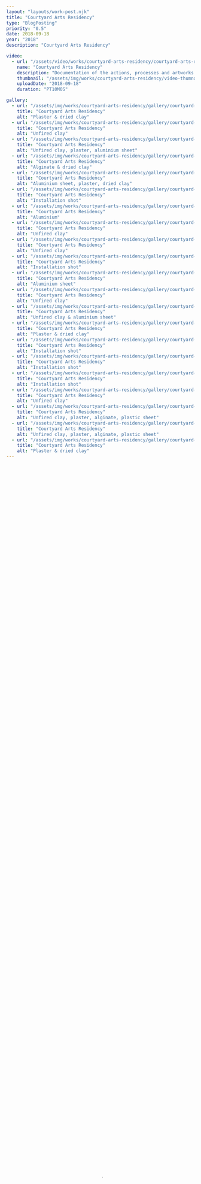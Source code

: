 ```yaml
---
layout: "layouts/work-post.njk"
title: "Courtyard Arts Residency"
type: "BlogPosting"
priority: "0.5"
date: 2018-09-18
year: "2018"
description: "Courtyard Arts Residency"

video:
  - url: "/assets/video/works/courtyard-arts-residency/courtyard-arts-residency.mp4"
    name: "Courtyard Arts Residency"
    description: "Documentation of the actions, processes and artworks made during the residency"
    thumbnail: "/assets/img/works/courtyard-arts-residency/video-thumnail.webp"
    uploadDate: "2018-09-18"
    duration: "PT10M0S"

gallery:
  - url: "/assets/img/works/courtyard-arts-residency/gallery/courtyard-arts-residency-1.webp"
    title: "Courtyard Arts Residency"
    alt: "Plaster & dried clay"
  - url: "/assets/img/works/courtyard-arts-residency/gallery/courtyard-arts-residency-2.webp"
    title: "Courtyard Arts Residency"
    alt: "Unfired clay"
  - url: "/assets/img/works/courtyard-arts-residency/gallery/courtyard-arts-residency-3.webp"
    title: "Courtyard Arts Residency"
    alt: "Unfired clay, plaster, aluminium sheet"
  - url: "/assets/img/works/courtyard-arts-residency/gallery/courtyard-arts-residency-5.webp"
    title: "Courtyard Arts Residency"
    alt: "Alginate & dried clay"
  - url: "/assets/img/works/courtyard-arts-residency/gallery/courtyard-arts-residency-6.webp"
    title: "Courtyard Arts Residency"
    alt: "Aluminium sheet, plaster, dried clay"
  - url: "/assets/img/works/courtyard-arts-residency/gallery/courtyard-arts-residency-7.webp"
    title: "Courtyard Arts Residency"
    alt: "Installation shot"
  - url: "/assets/img/works/courtyard-arts-residency/gallery/courtyard-arts-residency-8.webp"
    title: "Courtyard Arts Residency"
    alt: "Aluminium"
  - url: "/assets/img/works/courtyard-arts-residency/gallery/courtyard-arts-residency-10.webp"
    title: "Courtyard Arts Residency"
    alt: "Unfired clay"
  - url: "/assets/img/works/courtyard-arts-residency/gallery/courtyard-arts-residency-11.webp"
    title: "Courtyard Arts Residency"
    alt: "Unfired clay"
  - url: "/assets/img/works/courtyard-arts-residency/gallery/courtyard-arts-residency-12.webp"
    title: "Courtyard Arts Residency"
    alt: "Installation shot"
  - url: "/assets/img/works/courtyard-arts-residency/gallery/courtyard-arts-residency-13.webp"
    title: "Courtyard Arts Residency"
    alt: "Aluminium sheet"
  - url: "/assets/img/works/courtyard-arts-residency/gallery/courtyard-arts-residency-14.webp"
    title: "Courtyard Arts Residency"
    alt: "Unfired clay"
  - url: "/assets/img/works/courtyard-arts-residency/gallery/courtyard-arts-residency-15.webp"
    title: "Courtyard Arts Residency"
    alt: "Unfired clay & aluminium sheet"
  - url: "/assets/img/works/courtyard-arts-residency/gallery/courtyard-arts-residency-16.webp"
    title: "Courtyard Arts Residency"
    alt: "Plaster & dried clay"
  - url: "/assets/img/works/courtyard-arts-residency/gallery/courtyard-arts-residency-17.webp"
    title: "Courtyard Arts Residency"
    alt: "Installation shot"
  - url: "/assets/img/works/courtyard-arts-residency/gallery/courtyard-arts-residency-18.webp"
    title: "Courtyard Arts Residency"
    alt: "Installation shot"
  - url: "/assets/img/works/courtyard-arts-residency/gallery/courtyard-arts-residency-19.webp"
    title: "Courtyard Arts Residency"
    alt: "Installation shot"
  - url: "/assets/img/works/courtyard-arts-residency/gallery/courtyard-arts-residency-20.webp"
    title: "Courtyard Arts Residency"
    alt: "Unfired clay"
  - url: "/assets/img/works/courtyard-arts-residency/gallery/courtyard-arts-residency-21.webp"
    title: "Courtyard Arts Residency"
    alt: "Unfired clay, plaster, alginate, plastic sheet"
  - url: "/assets/img/works/courtyard-arts-residency/gallery/courtyard-arts-residency-22.webp"
    title: "Courtyard Arts Residency"
    alt: "Unfired clay, plaster, alginate, plastic sheet"
  - url: "/assets/img/works/courtyard-arts-residency/gallery/courtyard-arts-residency-23.webp"
    title: "Courtyard Arts Residency"
    alt: "Plaster & dried clay"
---
```


<video width="100%" height="100%" controls controlsList="nodownload" poster="{{ video[0].thumbnail }}">
    <source src="{{ video[0].url }}" type="video/mp4">
    Your browser does not support the video tag.
</video>
<figcaption>
    "{{ video[0].name }}". {{ video[0].description }}.
</figcaption>

<br>

<p class="indent">In 2018, I was artist in residence at Courtyard Arts Centre in Hertford, UK. Explain the residency concept further.</p>

<br>

<blockquote>
<p>"what do we call these relics?</p>
<p>do they have names? Or are they just things?</p>
<p>things that did a thing?</p>
<p>things that will do a thing?</p>
<p>things that do nothing?</p>
<p>things that do everything?</p>
<p>useless to us, what are they?</p>
<p>what will they be use for?</p>
<p>when will they be used?</p>
<p>who uses them?</p>
<p>they almost look like they do something, right?</p>
<p>things of remembrance,</p>
<p>things of optimism,</p>
<p>things of pessimism,</p>
<p>things of opportunity,</p>
<p>things of the past,</p>
<p>things of the future & things of the present,</p>
<p>things of the never-will & always."</p>

<cite>~ Things of the Never-Will and Always</cite>
</blockquote>

<br>
<br>